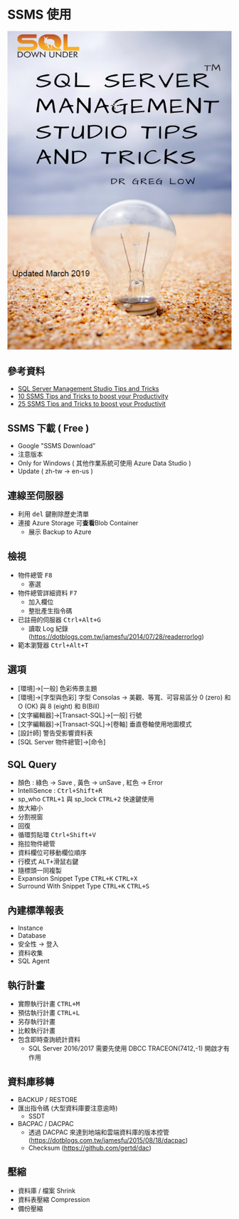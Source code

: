 # SSMS 使用
![電子書](book.png)

## 參考資料
* [SQL Server Management Studio Tips and Tricks](https://blog.greglow.com/2018/04/24/free-ebook-sql-server-management-studio-tips-and-tricks/)
* [10 SSMS Tips and Tricks to boost your Productivity](https://www.sqlshack.com/10-ssms-tips-and-tricks-to-boost-your-productivity/)
* [25 SSMS Tips and Tricks to boost your Productivit](https://www.sqlsaturday.com/SessionDownload.aspx?suid=16388)

## SSMS 下載 \( Free \)
* Google "SSMS Download"
* 注意版本
* Only for Windows \( 其他作業系統可使用 Azure Data Studio \)
* Update \( zh-tw →  en-us \)


## 連線至伺服器
* 利用 <kbd>del</kbd> 鍵刪除歷史清單
* 連接 Azure Storage 可**查看**Blob Container
  * 展示 Backup to Azure


## 檢視
* 物件總管 <kbd>F8</kbd>
  * 塞選
* 物件總管詳細資料 <kbd>F7</kbd>
  * 加入欄位
  * 整批產生指令碼
* 已註冊的伺服器 <kbd>Ctrl+Alt+G</kbd>
  * 讀取 Log 紀錄 (https://dotblogs.com.tw/jamesfu/2014/07/28/readerrorlog)
* 範本瀏覽器 <kbd>Ctrl+Alt+T</kbd>


## 選項
* \[環境\]→\[一般\] 色彩佈景主題 
* \[環境\]→\[字型與色彩\] 字型 Consolas → 美觀、等寬、可容易區分 0 \(zero\) 和 O \(OK\) 與 8 \(eight\) 和 B\(Bill\)
* \[文字編輯器\]→\[Transact-SQL\]→\[一般\] 行號
* \[文字編輯器\]→\[Transact-SQL\]→\[卷軸\] 垂直卷軸使用地圖模式
* \[設計師\] 警告受影響資料表
* \[SQL Server 物件總管\]→\[命令\] 


## SQL Query
* 顏色 : 綠色 → Save , 黃色 → unSave , 紅色 → Error
* IntelliSence : <kbd>Ctrl+Shift+R</kbd>
* sp_who <kbd>CTRL+1</kbd> 與 sp_lock <kbd>CTRL+2</kbd> 快速鍵使用
* 放大縮小
* 分割視窗
* 回復
* 循環剪貼環 <kbd>Ctrl+Shift+V</kbd>
* 拖拉物件總管
* 資料欄位可移動欄位順序
* 行模式 <kbd>ALT+滑鼠右鍵</kbd>
* 隨標頭一同複製
* Expansion Snippet Type <kbd>CTRL+K</kbd> <kbd>CTRL+X</kbd>
* Surround With Snippet Type <kbd>CTRL+K</kbd> <kbd>CTRL+S</kbd>


## 內建標準報表
* Instance 
* Database 
* 安全性 → 登入 
* 資料收集
* SQL Agent 

## 執行計畫
* 實際執行計畫 <kbd>CTRL+M</kbd>
* 預估執行計畫 <kbd>CTRL+L</kbd>
* 另存執行計畫
* 比較執行計畫
* 包含即時查詢統計資料
  * SQL Server 2016/2017 需要先使用 DBCC TRACEON(7412,-1) 開啟才有作用


## 資料庫移轉
* BACKUP / RESTORE
* 匯出指令碼 \(大型資料庫要注意逾時\)
  * SSDT
* BACPAC / DACPAC
  * 透過 DACPAC 來達到地端和雲端資料庫的版本控管 (https://dotblogs.com.tw/jamesfu/2015/08/18/dacpac)
  * Checksum (https://github.com/gertd/dac) 

## 壓縮
* 資料庫 / 檔案 Shrink
* 資料表壓縮 Compression
* 備份壓縮
